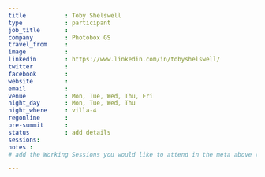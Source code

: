 ```yaml
---
title           : Toby Shelswell
type            : participant
job_title       :
company         : Photobox GS
travel_from     :
image           :
linkedin        : https://www.linkedin.com/in/tobyshelswell/
twitter         :
facebook        :
website         :
email           :
venue           : Mon, Tue, Wed, Thu, Fri
night_day       : Mon, Tue, Wed, Thu
night_where     : villa-4
regonline       :
pre-summit      :
status          : add details
sessions:
notes :
# add the Working Sessions you would like to attend in the meta above (use the session's title) e.g. sessions (one per line): -Security Playbooks Diagrams -Hackathon Daily Sessions

---
```


<!-- put more details about participant here -->
